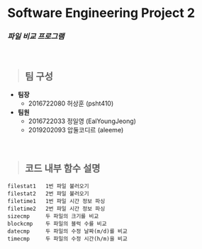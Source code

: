# Software Engineering Project 2
### _파일 비교 프로그램_

<br>

> ## 팀 구성
+ __팀장__
  + 2016722080 허상훈 (psht410)
+ __팀원__
  + 2016722033 정일영 (EalYoungJeong)
  + 2019202093 압둘코디르 (aleeme)

<br>

> ## 코드 내부 함수 설명
```
filestat1   1번 파일 불러오기
filestat2   2번 파일 불러오기
filetime1   1번 파일 시간 정보 파싱
filetime2   2번 파일 시간 정보 파싱
sizecmp     두 파일의 크기를 비교
blockcmp    두 파일의 블럭 수를 비교
datecmp     두 파일의 수정 날짜(m/d)를 비교 
timecmp     두 파일의 수정 시간(h/m)을 비교
```
